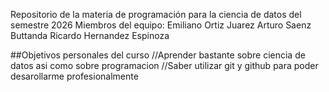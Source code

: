 Repositorio de la materia de programación para la ciencia de datos del semestre 2026 Miembros del equipo: Emiliano Ortiz Juarez Arturo Saenz Buttanda Ricardo Hernandez Espinoza

##Objetivos personales del curso
//Aprender bastante sobre ciencia de datos asi como sobre programacion
//Saber utilizar git y github para poder desarollarme profesionalmente